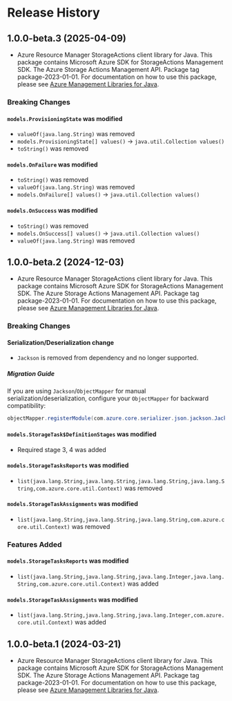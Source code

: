 # Release History

## 1.0.0-beta.3 (2025-04-09)

- Azure Resource Manager StorageActions client library for Java. This package contains Microsoft Azure SDK for StorageActions Management SDK. The Azure Storage Actions Management API. Package tag package-2023-01-01. For documentation on how to use this package, please see [Azure Management Libraries for Java](https://aka.ms/azsdk/java/mgmt).

### Breaking Changes

#### `models.ProvisioningState` was modified

* `valueOf(java.lang.String)` was removed
* `models.ProvisioningState[] values()` -> `java.util.Collection values()`
* `toString()` was removed

#### `models.OnFailure` was modified

* `toString()` was removed
* `valueOf(java.lang.String)` was removed
* `models.OnFailure[] values()` -> `java.util.Collection values()`

#### `models.OnSuccess` was modified

* `toString()` was removed
* `models.OnSuccess[] values()` -> `java.util.Collection values()`
* `valueOf(java.lang.String)` was removed

## 1.0.0-beta.2 (2024-12-03)

- Azure Resource Manager StorageActions client library for Java. This package contains Microsoft Azure SDK for StorageActions Management SDK. The Azure Storage Actions Management API. Package tag package-2023-01-01. For documentation on how to use this package, please see [Azure Management Libraries for Java](https://aka.ms/azsdk/java/mgmt).

### Breaking Changes

#### Serialization/Deserialization change

- `Jackson` is removed from dependency and no longer supported.

##### Migration Guide

If you are using `Jackson`/`ObjectMapper` for manual serialization/deserialization, configure your `ObjectMapper` for backward compatibility:
```java
objectMapper.registerModule(com.azure.core.serializer.json.jackson.JacksonJsonProvider.getJsonSerializableDatabindModule());
```

#### `models.StorageTask$DefinitionStages` was modified

* Required stage 3, 4 was added

#### `models.StorageTasksReports` was modified

* `list(java.lang.String,java.lang.String,java.lang.String,java.lang.String,com.azure.core.util.Context)` was removed

#### `models.StorageTaskAssignments` was modified

* `list(java.lang.String,java.lang.String,java.lang.String,com.azure.core.util.Context)` was removed

### Features Added

#### `models.StorageTasksReports` was modified

* `list(java.lang.String,java.lang.String,java.lang.Integer,java.lang.String,com.azure.core.util.Context)` was added

#### `models.StorageTaskAssignments` was modified

* `list(java.lang.String,java.lang.String,java.lang.Integer,com.azure.core.util.Context)` was added

## 1.0.0-beta.1 (2024-03-21)

- Azure Resource Manager StorageActions client library for Java. This package contains Microsoft Azure SDK for StorageActions Management SDK. The Azure Storage Actions Management API. Package tag package-2023-01-01. For documentation on how to use this package, please see [Azure Management Libraries for Java](https://aka.ms/azsdk/java/mgmt).


